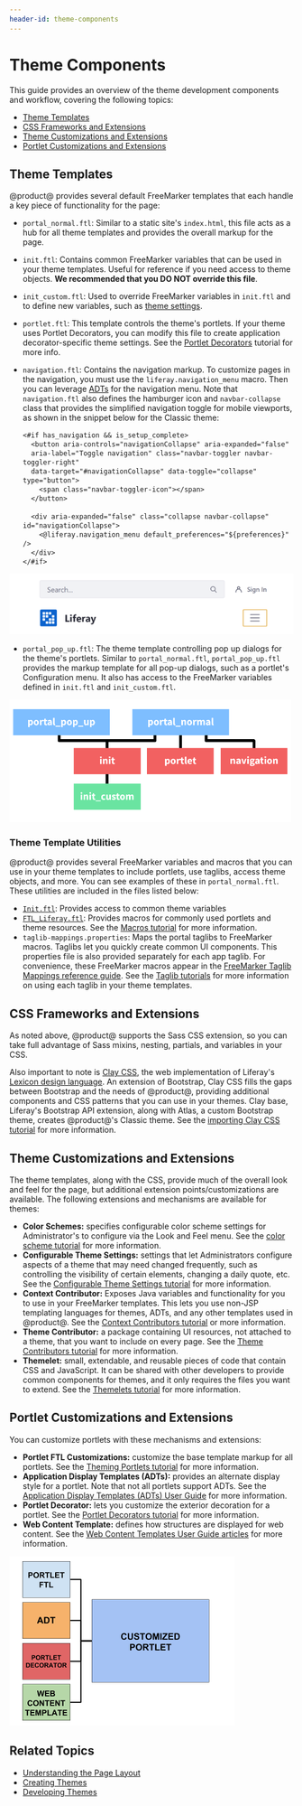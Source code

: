 ```yaml
---
header-id: theme-components
---
```


# Theme Components

This guide provides an overview of the theme development components and 
workflow, covering the following topics:

- [Theme Templates](#theme-templates)
- [CSS Frameworks and Extensions](#css-frameworks-and-extensions)
- [Theme Customizations and Extensions](#theme-customizations-and-extensions)
- [Portlet Customizations and Extensions](#portlet-customizations-and-extensions)

## Theme Templates

@product@ provides several default FreeMarker templates that each handle a key 
piece of functionality for the page:

- `portal_normal.ftl`: Similar to a static site's `index.html`, this file acts
  as a hub for all theme templates and provides the overall markup for the page.
- `init.ftl`: Contains common FreeMarker variables that can be used in your
  theme templates. Useful for reference if you need access to theme objects.
  **We recommended that you DO NOT override this file**.
- `init_custom.ftl`: Used to override FreeMarker variables in `init.ftl` and to
  define new variables, such as 
  [theme settings](/develop/tutorials/-/knowledge_base/7-2/making-configurable-theme-settings).
- `portlet.ftl`: This template controls the theme's portlets. If your theme uses 
  Portlet Decorators, you can modify this file to create application 
  decorator-specific theme settings. See the 
  [Portlet Decorators](/develop/tutorials/-/knowledge_base/7-2/creating-configurable-styles-for-portlet-wrappers) 
  tutorial for more info.
- `navigation.ftl`: Contains the navigation markup. To customize pages in the
  navigation, you must use the `liferay.navigation_menu` macro. Then you can
  leverage
  [ADTs](https://github.com/liferay/liferay-portal/tree/7.1.x/modules/apps/site-navigation/site-navigation-menu-web/src/main/resources/com/liferay/site/navigation/menu/web/portlet/template/dependencies)
  for the navigation menu. Note that `navigation.ftl` also defines the hamburger
  icon and `navbar-collapse` class that provides the simplified navigation
  toggle for mobile viewports, as shown in the snippet below for the Classic
  theme:

      <#if has_navigation && is_setup_complete>
        <button aria-controls="navigationCollapse" aria-expanded="false" 
        aria-label="Toggle navigation" class="navbar-toggler navbar-toggler-right" 
        data-target="#navigationCollapse" data-toggle="collapse" type="button">
          <span class="navbar-toggler-icon"></span>
        </button>

        <div aria-expanded="false" class="collapse navbar-collapse" id="navigationCollapse">
          <@liferay.navigation_menu default_preferences="${preferences}" />
        </div>
      </#if>

![Figure 1: The collapsed navbar provides simplified user-friendly navigation for mobile devices.](../../../images/portal-layout-mobile-nav.png)

- `portal_pop_up.ftl`: The theme template controlling pop up dialogs for the
  theme's portlets. Similar to `portal_normal.ftl`, `portal_pop_up.ftl` provides
  the markup template for all pop-up dialogs, such as a portlet's Configuration 
  menu. It also has access to the FreeMarker variables defined in `init.ftl` and 
  `init_custom.ftl`.

![Figure 2: Each theme template provides a portion of the page's markup and functionality.](../../../images/portal-layout-theme-templates.png)

### Theme Template Utilities

@product@ provides several FreeMarker variables and macros that you can use in 
your theme templates to include portlets, use taglibs, access theme objects, and 
more. You can see examples of these in `portal_normal.ftl`. These utilities are 
included in the files listed below:

- [`Init.ftl`](https://github.com/liferay/liferay-portal/blob/7.1.x/modules/apps/frontend-theme/frontend-theme-unstyled/src/main/resources/META-INF/resources/_unstyled/templates/init.ftl): 
  Provides access to common theme variables
- [`FTL_Liferay.ftl`](https://github.com/liferay/liferay-portal/blob/7.1.x/modules/apps/portal-template/portal-template-freemarker/src/main/resources/FTL_liferay.ftl): 
  Provides macros for commonly used portlets and theme resources. See the 
  [Macros tutorial](/develop/tutorials/-/knowledge_base/7-2/using-liferays-macros-in-your-theme) 
  for more information.
- `taglib-mappings.properties`: 
  Maps the portal taglibs to FreeMarker macros. Taglibs let you quickly create 
  common UI components. This properties file is also provided separately for
  each app taglib. For convenience, these FreeMarker macros appear in the
  [FreeMarker Taglib Mappings reference guide](/develop/reference/-/knowledge_base/7-2/freemarker-taglib-macros). 
  See the 
  [Taglib tutorials](/develop/tutorials/-/knowledge_base/7-2/front-end-taglibs) 
  for more information on using each taglib in your theme templates.

## CSS Frameworks and Extensions

As noted above, @product@ supports the Sass CSS extension, so you can take
full advantage of Sass mixins, nesting, partials, and variables in your CSS.

Also important to note is 
[Clay CSS](https://clayui.com/), 
the web implementation of Liferay's 
[Lexicon design language](https://lexicondesign.io/). 
An extension of Bootstrap, Clay CSS fills the gaps between Bootstrap and the 
needs of @product@, providing additional components and CSS patterns that you 
can use in your themes. Clay base, Liferay's Bootstrap API extension, along with 
Atlas, a custom Bootstrap theme, creates @product@'s Classic theme. See the 
[importing Clay CSS tutorial](/develop/tutorials/-/knowledge_base/7-2/importing-clay-css-into-a-theme) 
for more information.

## Theme Customizations and Extensions

The theme templates, along with the CSS, provide much of the overall look and 
feel for the page, but additional extension points/customizations are available. 
The following extensions and mechanisms are available for themes:

- **Color Schemes:** specifies configurable color scheme settings for 
  Administrator's to configure via the Look and Feel menu. See the 
  [color scheme tutorial](/develop/tutorials/-/knowledge_base/7-2/creating-color-schemes-for-your-theme) 
  for more information.
- **Configurable Theme Settings:** settings that let Administrators configure 
  aspects of a theme that may need changed frequently, such as controlling the 
  visibility of certain elements, changing a daily quote, etc. See the 
  [Configurable Theme Settings tutorial](/develop/tutorials/-/knowledge_base/7-2/making-configurable-theme-settings) 
  for more information. 
- **Context Contributor:** Exposes Java variables and functionality for  you to 
  use in your FreeMarker templates. This lets you use non-JSP templating languages 
  for themes, ADTs, and any other templates used in @product@. See the 
  [Context Contributors tutorial](/develop/tutorials/-/knowledge_base/7-2/injecting-additional-context-variables-into-your-templates) 
  or more information.
- **Theme Contributor:** a package containing UI resources, not attached to a 
  theme, that you want to include on every page. See the 
  [Theme Contributors tutorial](/develop/tutorials/-/knowledge_base/7-2/packaging-independent-ui-resources-for-your-site) 
  for more information. 
- **Themelet:** small, extendable, and reusable pieces of code that contain CSS
  and JavaScript. It can be shared with other developers to provide common
  components for themes, and it only requires the files you want to extend. See
  the 
  [Themelets tutorial](/develop/tutorials/-/knowledge_base/7-2/creating-reusable-pieces-of-code-for-your-themes)
  for more information.

## Portlet Customizations and Extensions

You can customize portlets with these mechanisms and extensions:

- **Portlet FTL Customizations:** customize the base template markup for all 
  portlets. See the 
  [Theming Portlets tutorial](/develop/tutorials/-/knowledge_base/7-2/theming-portlets#portlet-ftl) 
  for more information.
- **Application Display Templates (ADTs):** provides an alternate display style 
  for a portlet. Note that not all portlets support ADTs. See the 
  [Application Display Templates (ADTs) User Guide](/discover/portal/-/knowledge_base/7-2/styling-widgets-with-application-display-templates) 
  for more information.
- **Portlet Decorator:** lets you customize the exterior decoration for a portlet. 
  See the 
  [Portlet Decorators tutorial](/develop/tutorials/-/knowledge_base/7-2/creating-configurable-styles-for-portlet-wrappers) 
  for more information.
- **Web Content Template:** defines how structures are displayed for web content. 
  See the 
  [Web Content Templates User Guide articles](/discover/portal/-/knowledge_base/7-2/designing-web-content-with-templates) 
  for more information.

![Figure 3: There are several extension points for customizing portlets](../../../images/portal-layout-portlet-customizations.png)

## Related Topics

- [Understanding the Page Layout](/develop/tutorials/-/knowledge_base/7-2/understanding-the-page-layout)
- [Creating Themes](/develop/tutorials/-/knowledge_base/7-2/creating-themes)
- [Developing Themes](/develop/tutorials/-/knowledge_base/7-2/developing-themes)
